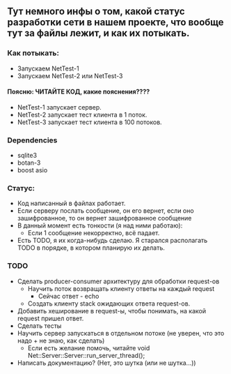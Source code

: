 ## Тут немного инфы о том, какой статус разработки сети в нашем проекте, что вообще тут за файлы лежит, и как их потыкать.

### Как потыкать:
* Запускаем NetTest-1
* Запускаем NetTest-2 или NetTest-3

#### Поясню: ЧИТАЙТЕ КОД, какие пояснения????
* NetTest-1 запускает сервер. 
* NetTest-2 запускает тест клиента в 1 поток. 
* NetTest-3 запускает тест клиента в 100 потоков.

### Dependencies
* sqlite3
* botan-3
* boost asio

### Статус:
* Код написанный в файлах работает.
* Если серверу послать сообщение, он его вернет, если оно зашифрованное, то он вернет зашифрованное сообщение
* В данный момент есть тонкости (я над ними работаю):
  * Если 1 сообщение некорректно, всё падает.
* Есть TODO, я их когда-нибудь сделаю.
  Я старался располагать TODO в порядке, в котором планирую их делать.


### TODO
* Сделать producer-consumer архитектуру для обработки request-ов
  * Научить поток возвращать клиенту ответы на каждый request
    * Сейчас ответ - echo
  * Создать клиенту stack ожидающих ответа request-ов.
* Добавить хеширование в request-ы, чтобы понимать, на какой request пришел ответ.
* Сделать тесты
* Научить сервер запускаться в отдельном потоке (не уверен, что это надо + не знаю, как сделать)
  * Если есть желание помочь, читайте void Net::Server::Server::run_server_thread();
* Написать документацию? (Нет, это шутка (или не шутка...))

